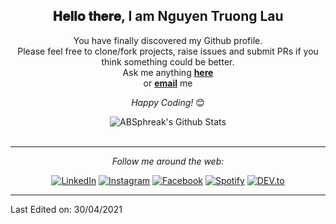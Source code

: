 <div align="center">
<h2> 𝐇𝐞𝐥𝐥𝐨 𝐭𝐡𝐞𝐫𝐞, I am Nguyen Truong Lau </h2>
</div>

<div align="center" width="50">

</div>

<div align="center">

You have finally discovered my Github profile. <br>
Please feel free to clone/fork projects, raise issues and submit PRs if you think something could be better. <br>
Ask me anything <a href="https://www.facebook.com/ttruongllau"><b>here</b></a><br>
or <a href="ttruongllau@gmail.com"><b>email</b></a> me

<i>Happy Coding!</i> 😊

</div>

<div align="center">

<img align="center" src="https://github-readme-stats.vercel.app/api?username=ABSphreak&include_all_commits=true&count_private=true&show_icons=true&line_height=20&title_color=7A7ADB&icon_color=2234AE&text_color=D3D3D3&bg_color=0,000000,130F40" alt="ABSphreak's Github Stats">

</br>
</br>

---

<i>Follow me around the web:</i><br>

  <!-- <a target="_blank" href="https://www.linkedin.com/in/absphreak/">🇱​🇮​🇳​🇰​🇪​🇩​🇮​🇳​</a> ●
  <a target="_blank" href="https://www.facebook.com/ttruongllau">🇮​🇳​🇸​🇹​🇦​🇬​🇷​🇦​🇲​</a> ●
  <a target="_blank" href="https://www.facebook.com/ttruongllau">🇫​🇦​🇨​🇪​🇧​🇴​🇴​🇰​</a> ●
  <a target="_blank" href="https://www.facebook.com/ttruongllau">🇸​🇵​🇴​🇹​🇮​🇫​🇾​</a>
  <a target="_blank" href="https://www.facebook.com/ttruongllau">🇸​🇵​🇴​🇹​🇮​🇫​🇾​</a> -->

<a href="https://www.facebook.com/ttruongllau" target="_blank"><img src="https://img.shields.io/badge/LinkedIn-%230077B5.svg?&style=flat-square&logo=linkedin&logoColor=white" alt="LinkedIn"></a>
<a href="https://www.facebook.com/ttruongllau" target="_blank"><img src="https://img.shields.io/badge/Instagram-%23E4405F.svg?&style=flat-square&logo=instagram&logoColor=white" alt="Instagram"></a>
<a href="https://www.facebook.com/ttruongllau" target="_blank"><img src="https://img.shields.io/badge/Facebook-%231877F2.svg?&style=flat-square&logo=facebook&logoColor=white" alt="Facebook"></a>
<a href="https://www.facebook.com/ttruongllau" target="_blank"><img src="https://img.shields.io/badge/Spotify-%231ED760.svg?&style=flat-square&logo=spotify&logoColor=white" alt="Spotify"></a>
<a href="https://www.facebook.com/ttruongllau"><img src="https://img.shields.io/badge/DEV-%230A0A0A.svg?&style=flat-square&logo=DEV.to&logoColor=white" alt="DEV.to"></a>

</div>

<!-- [🇱​🇮​🇳​🇰​🇪​🇩​🇮​🇳​](https://www.facebook.com/ttruongllau) ● [🇮​🇳​🇸​🇹​🇦​🇬​🇷​🇦​🇲​](https://www.facebook.com/ttruongllau) ● [🇫​🇦​🇨​🇪​🇧​🇴​🇴​🇰​](https://www.facebook.com/ttruongllau) ● [🇸​🇵​🇴​🇹​🇮​🇫​🇾​](https://www.facebook.com/ttruongllau) -->


-----

Last Edited on: 30/04/2021
